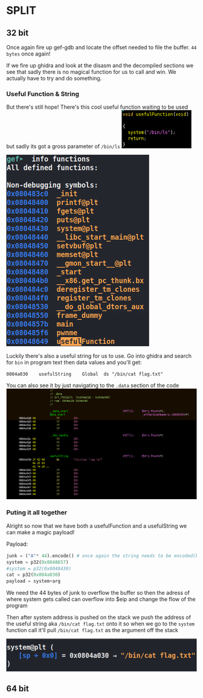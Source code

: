 # SPLIT


## 32 bit

Once again fire up gef-gdb and locate the offset needed to file the buffer. `44 bytes` once again!

If we fire up ghidra and look at the disasm and the decompiled sections we see that sadly there is no magical function for us to call and win.
We actually have to try and do something.

### Useful Function & String

But there's still hope!
There's this cool useful function waiting to be used but sadly its got a gross parameter of `/bin/ls`
![gross](imgs/32bit/gross.png)

![usefulFunction](imgs/32bit/usefulFunction.png)

Luckily there's also a useful string for us to use. Go into ghidra and search for `bin` in program text then data values and you'll get:
```
0804a030	usefulString	Global	ds "/bin/cat flag.txt"
```

You can also see it by just navigating to the `.data` section of the code
![usefulString](imgs/32bit/usefulString.png)

### Puting it all together

Alright so now that we have both a usefulFunction and a usefulString we can make a magic payload!

Payload:

```python
junk = ("A"* 44).encode() # once again the string needs to be encoded(bytes) so that it can be concated the paccked addresses(bytes)
system = p32(0x8048657)
#system = p32(0x8048430)
cat = p32(0x804a030)
payload = system+arg
```

We need the 44 bytes of junk to overflow the buffer so then the adress of where system gets called can overflow into $eip and change the flow of the program

Then after system address is pushed on the stack we push the address of the useful string aka `/bin/cat flag.txt` onto it so when we go to the `system` function call it'll pull `/bin/cat flag.txt` as the argument off the stack

![syscall](imgs/32bit/syscall.png)

## 64 bit
